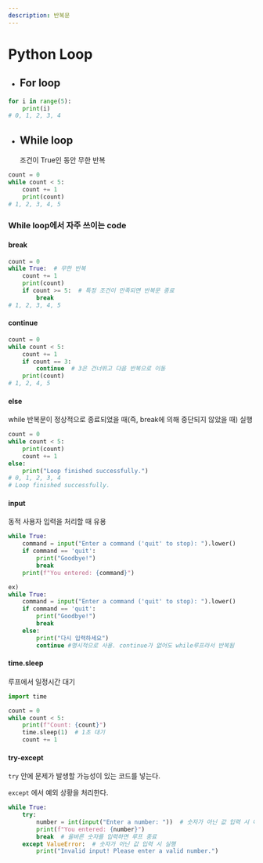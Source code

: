 ```yaml
---
description: 반복문
---
```


# Python Loop

* ## For loop

```python
for i in range(5):
    print(i)
# 0, 1, 2, 3, 4
```



*   ## While loop

    조건이 True인  동안 무한 반복

```python
count = 0
while count < 5:
    count += 1  
    print(count) 
# 1, 2, 3, 4, 5
```



### While loop에서 자주 쓰이는 code

#### break

```python
count = 0
while True:  # 무한 반복
    count += 1
    print(count)
    if count >= 5:  # 특정 조건이 만족되면 반복문 종료
        break
# 1, 2, 3, 4, 5
```



#### continue

```python
count = 0
while count < 5:
    count += 1
    if count == 3:
        continue  # 3은 건너뛰고 다음 반복으로 이동
    print(count)
# 1, 2, 4, 5
```



#### else

while 반복문이 정상적으로 종료되었을 때(즉, break에 의해 중단되지 않았을 때) 실행

```python
count = 0
while count < 5:
    print(count)
    count += 1
else:
    print("Loop finished successfully.")    
# 0, 1, 2, 3, 4 
# Loop finished successfully.
```



#### input

동적 사용자 입력을 처리할 때 유용

```python
while True:
    command = input("Enter a command ('quit' to stop): ").lower()
    if command == 'quit':
        print("Goodbye!")
        break
    print(f"You entered: {command}")
```

```python
ex)
while True:
    command = input("Enter a command ('quit' to stop): ").lower()
    if command == 'quit':
        print("Goodbye!")
        break
    else:
        print("다시 입력하세요")
        continue #명시적으로 사용. continue가 없어도 while루프라서 반복됨
```

#### time.sleep

루프에서 일정시간 대기

```python
import time

count = 0
while count < 5:
    print(f"Count: {count}")
    time.sleep(1)  # 1초 대기
    count += 1
```



#### try-except

`try` 안에 문제가 발생할 가능성이 있는 코드를 넣는다.

`except` 에서 예외 상황을 처리한다.

```python
while True:
    try:
        number = int(input("Enter a number: "))  # 숫자가 아닌 값 입력 시 예외 발생
        print(f"You entered: {number}")
        break  # 올바른 숫자를 입력하면 루프 종료
    except ValueError:  # 숫자가 아닌 값 입력 시 실행
        print("Invalid input! Please enter a valid number.")
```

